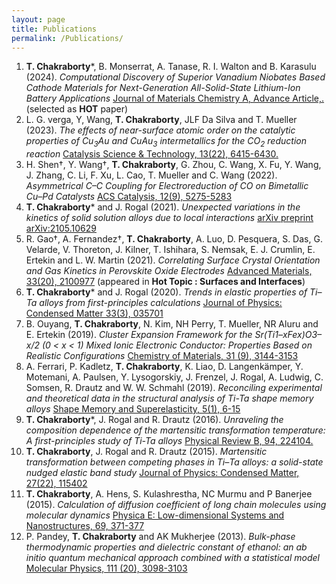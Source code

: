 ```yaml
---
layout: page
title: Publications
permalink: /Publications/
---
```


1. **T. Chakraborty**\*, B. Monserrat, A. Tanase, R. I. Walton and B. Karasulu (2024). *Computational Discovery of Superior Vanadium Niobates Based Cathode Materials for Next-Generation All-Solid-State Lithium-Ion Battery Applications* [Journal of Materials Chemistry A, Advance Article,.](https://pubs.rsc.org/en/Content/ArticleLanding/2024/TA/D3TA08096J) (selected as **HOT** paper)
2. L. G. verga, Y, Wang, **T. Chakraborty**, JLF Da Silva and T. Mueller (2023). *The effects of near-surface atomic order on the catalytic properties of Cu<sub>3</sub>Au and CuAu<sub>3</sub> intermetallics for the CO<sub>2</sub> reduction reaction* [Catalysis Science & Technology, 13(22), 6415-6430.](https://pubs.rsc.org/en/content/articlelanding/2023/cy/d3cy00658a)
3. H. Shen&dagger;, Y. Wang&dagger;, **T. Chakraborty**, G. Zhou, C. Wang, X. Fu, Y. Wang, J. Zhang, C. Li, F. Xu, L. Cao, T. Mueller and C. Wang (2022). *Asymmetrical C–C Coupling for Electroreduction of CO on Bimetallic Cu–Pd Catalysts* [ACS Catalysis, 12(9), 5275-5283](https://pubs.acs.org/doi/abs/10.1021/acscatal.2c00646)
4. **T. Chakraborty**\* and J. Rogal (2021). *Unexpected variations in the kinetics of solid solution alloys due to local interactions* [arXiv preprint arXiv:2105.10629](https://arxiv.org/abs/2105.10629)
5. R. Gao&dagger;, A. Fernandez&dagger;, **T. Chakraborty**, A. Luo, D. Pesquera, S. Das, G. Velarde, V. Thoreton, J. Kilner, T. Ishihara, S. Nemsak, E. J. Crumlin, E. Ertekin and L. W. Martin (2021). *Correlating Surface Crystal Orientation and Gas Kinetics in Perovskite Oxide Electrodes* [Advanced Materials, 33(20), 2100977](https://onlinelibrary.wiley.com/doi/abs/10.1002/adma.202100977) (appeared in **Hot Topic : Surfaces and Interfaces**)
6. **T. Chakraborty**\* and J. Rogal (2020). *Trends in elastic properties of Ti–Ta alloys from first-principles calculations* [Journal of Physics: Condensed Matter 33(3), 035701](https://iopscience.iop.org/article/10.1088/1361-648X/abba67) 
7. B. Ouyang, **T. Chakraborty**, N. Kim, NH Perry, T. Mueller, NR Aluru and E. Ertekin (2019). *Cluster Expansion Framework for the Sr(Ti1–xFex)O3–x/2 (0 < x < 1) Mixed Ionic Electronic Conductor: Properties Based on Realistic Configurations* [Chemistry of Materials, 31 (9), 3144-3153](https://pubs.acs.org/doi/abs/10.1021/acs.chemmater.8b04285)
8. A. Ferrari, P. Kadletz, **T. Chakraborty**, K. Liao, D. Langenkämper, Y. Motemani, A. Paulsen, Y. Lysogorskiy, J. Frenzel, J. Rogal, A. Ludwig, C. Somsen, R. Drautz and W. W. Schmahl (2019). *Reconciling experimental and theoretical data in the structural analysis of Ti-Ta shape memory alloys* [Shape Memory and Superelasticity, 5(1), 6-15](https://link.springer.com/article/10.1007/s40830-018-00201-6)
9. **T. Chakraborty**\*, J. Rogal and R. Drautz (2016). *Unraveling the composition dependence of the martensitic transformation temperature: A first-principles study of Ti-Ta alloys* [Physical Review B, 94, 224104.](https://journals.aps.org/prb/abstract/10.1103/PhysRevB.94.224104)
10. **T. Chakraborty**, J. Rogal and R. Drautz (2015). *Martensitic transformation between competing phases in Ti–Ta alloys: a solid-state nudged elastic band study* [Journal of Physics: Condensed Matter, 27(22), 115402](https://iopscience.iop.org/article/10.1088/0953-8984/27/11/115401)
11. **T. Chakraborty**, A. Hens, S. Kulashrestha, NC Murmu and P Banerjee (2015). *Calculation of diffusion coefficient of long chain molecules using molecular dynamics* [Physica E: Low-dimensional Systems and Nanostructures, 69, 371-377](https://www.sciencedirect.com/science/article/abs/pii/S1386947715000090)
12. P. Pandey, **T. Chakraborty** and AK Mukherjee (2013). *Bulk-phase thermodynamic properties and dielectric constant of ethanol: an ab initio quantum mechanical approach combined with a statistical model* [Molecular Physics, 111 (20), 3098-3103](https://www.tandfonline.com/doi/abs/10.1080/00268976.2013.771756)  
